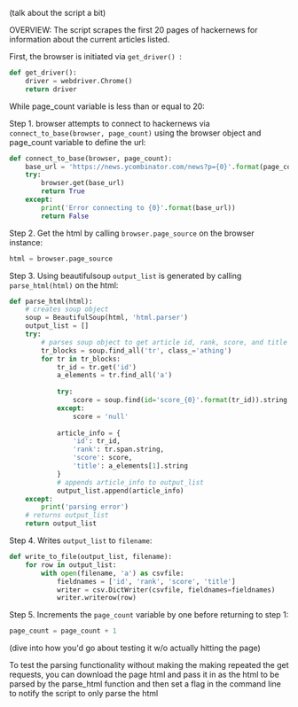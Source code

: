 (talk about the script a bit)

OVERVIEW: The script scrapes the first 20 pages of hackernews for information about the current articles listed.

First, the browser is initiated via ```get_driver() ```:

```python
def get_driver():
    driver = webdriver.Chrome()
    return driver
```

While page_count variable is less than or equal to 20:

Step 1. browser attempts to connect to hackernews via ```connect_to_base(browser, page_count)``` using the browser object and  page_count variable to define the url:

```python
def connect_to_base(browser, page_count):
    base_url = 'https://news.ycombinator.com/news?p={0}'.format(page_count)
    try:
        browser.get(base_url)
        return True
    except:
        print('Error connecting to {0}'.format(base_url))
        return False
```

Step 2. Get the html by calling ```browser.page_source``` on the browser instance:

```python
html = browser.page_source
```

Step 3. Using beautifulsoup ```output_list``` is generated by calling ```parse_html(html)``` on the html:

```python
def parse_html(html):
    # creates soup object
    soup = BeautifulSoup(html, 'html.parser')
    output_list = []
    try:
        # parses soup object to get article id, rank, score, and title
        tr_blocks = soup.find_all('tr', class_='athing')
        for tr in tr_blocks:
            tr_id = tr.get('id')
            a_elements = tr.find_all('a')
            
            try:
                score = soup.find(id='score_{0}'.format(tr_id)).string
            except:
                score = 'null'
            
            article_info = {
                'id': tr_id,
                'rank': tr.span.string,
                'score': score,
                'title': a_elements[1].string
            }
            # appends article_info to output_list
            output_list.append(article_info)
    except:
        print('parsing error')
    # returns output_list
    return output_list
```
  
Step 4. Writes ```output_list``` to ```filename```:

```python
def write_to_file(output_list, filename):
    for row in output_list:
        with open(filename, 'a') as csvfile:
            fieldnames = ['id', 'rank', 'score', 'title']
            writer = csv.DictWriter(csvfile, fieldnames=fieldnames)
            writer.writerow(row)
```

Step 5. Increments the ```page_count``` variable by one before returning to step 1:
```python
page_count = page_count + 1
```

(dive into how you'd go about testing it w/o actually hitting the page)

To test the parsing functionality without making the making repeated the get requests, you can download the page html and pass it in as the html to be parsed by the parse_html function and then set a flag in the command line to notify the script to only parse the html